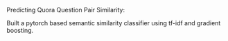 Predicting Quora Question Pair Similarity:

Built a pytorch based semantic similarity classifier using tf-idf and gradient boosting.
